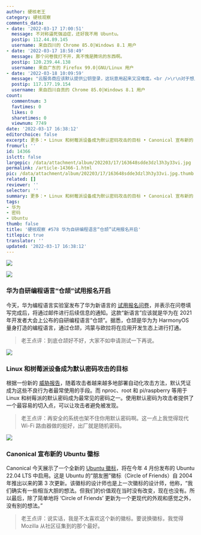 ```yaml
---
author: 硬核老王
category: 硬核观察
comments_data:
- date: '2022-03-17 17:00:51'
  message: 不对称逼死强迫症，还好我不用 Ubuntu。
  postip: 112.44.89.145
  username: 来自四川的 Chrome 85.0|Windows 8.1 用户
- date: '2022-03-17 18:58:49'
  message: 那个问卷我打不开，真不愧是腾讯的东西啊。
  postip: 120.239.44.138
  username: 来自广东的 Firefox 99.0|GNU/Linux 用户
- date: '2022-03-18 10:09:59'
  message: "云服务商应该默认提供公钥登录，这玩意用起来又没难度。<br />\r\n对于想用密码的，提供一个可选项给用户就是了。"
  postip: 117.177.19.154
  username: 来自四川自贡的 Chrome 85.0|Windows 8.1 用户
count:
  commentnum: 3
  favtimes: 0
  likes: 0
  sharetimes: 0
  viewnum: 7749
date: '2022-03-17 16:38:12'
editorchoice: false
excerpt: 更多：• Linux 和树莓派设备成为默认密码攻击的目标 • Canonical 宣布新的 Ubuntu 徽标
fromurl: ''
id: 14366
islctt: false
largepic: /data/attachment/album/202203/17/163648sdde3dzl3h3y33vi.jpg
permalink: /article-14366-1.html
pic: /data/attachment/album/202203/17/163648sdde3dzl3h3y33vi.jpg.thumb.jpg
related: []
reviewer: ''
selector: ''
summary: 更多：• Linux 和树莓派设备成为默认密码攻击的目标 • Canonical 宣布新的 Ubuntu 徽标
tags:
- 华为
- 密码
- Ubuntu
thumb: false
title: '硬核观察 #578 华为自研编程语言“仓颉”试用报名开启'
titlepic: true
translator: ''
updated: '2022-03-17 16:38:12'
---
```


![](/data/attachment/album/202203/17/163648sdde3dzl3h3y33vi.jpg)


![](/data/attachment/album/202203/17/163702uhyil59mffpppj9l.jpg)


### 华为自研编程语言“仓颉”试用报名开启


今天，华为编程语言实验室发布了华为新语言的 [试用报名问卷](https://www.cnbeta.com/articles/tech/1247757.htm)，并表示在问卷填写完成后，将通过邮件进行后续信息的通知。这款“新语言”应该就是华为在 2021 年开发者大会上公布的自研编程语言“仓颉”。据悉，仓颉是华为为 HarmonyOS 量身打造的编程语言，通过仓颉，鸿蒙与欧拉将在应用开发生态上进行打通。



> 
> 老王点评：到底仓颉好不好，大家不如申请测试一下再说。
> 
> 
> 


![](/data/attachment/album/202203/17/163715h0xef68llb0xl9lu.jpg)


### Linux 和树莓派设备成为默认密码攻击的目标


根据一份新的 [威胁报告](https://www.helpnetsecurity.com/2022/03/16/attackers-using-default-credentials/)，随着攻击者越来越多地部署自动化攻击方法，默认凭证成为这些不良行为者最常使用的手段。而 nproc、root 和 pi/raspberry 等用于 Linux 和树莓派的默认密码成为最常见的密码之一。使用默认密码为攻击者提供了一个最容易的切入点，可以让攻击者避免被发现。



> 
> 老王点评：再安全的系统也架不住你用默认密码啊。这一点上我觉得现代 Wi-Fi 路由器做的挺好，出厂就是随机密码。
> 
> 
> 


![](/data/attachment/album/202203/17/163740e7i4h0l3730tgh0u.jpg)


### Canonical 宣布新的 Ubuntu 徽标


Canonical 今天展示了一个全新的 [Ubuntu 徽标](https://www.omgubuntu.co.uk/2022/03/ubuntu-has-a-brand-new-logo)，将在今年 4 月份发布的 Ubuntu 22.04 LTS 中启用。这是 Ubuntu 的“朋友圈”徽标（Circle of Friends）自 2004 年推出以来的第 3 次更新。该徽标的设计师也是上一次徽标的设计师，他称，“我们确实有一些相当大胆的想法。但我们的价值观在当时没有改变，现在也没有。所以最后，除了简单地将 ‘Circle of Friends’ 更新为一个更现代的外观和感觉之外，没有别的想法。”



> 
> 老王点评：说实话，我是不太喜欢这个新的徽标。要说换徽标，我觉得 Mozilla 从社区征集到的那个最好。
> 
> 
>
